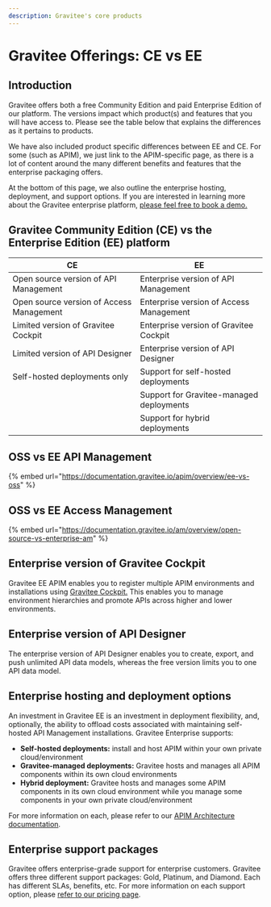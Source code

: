 ```yaml
---
description: Gravitee's core products
---
```


# Gravitee Offerings: CE vs EE

## Introduction

Gravitee offers both a free Community Edition and paid Enterprise Edition of our platform. The versions impact which product(s) and features that you will have access to. Please see the table below that explains the differences as it pertains to products.

We have also included product specific differences between EE and CE. For some (such as APIM), we just link to the APIM-specific page, as there is a lot of content around the many different benefits and features that the enterprise packaging offers.

At the bottom of this page, we also outline the enterprise hosting, deployment, and support options. If you are interested in learning more about the Gravitee enterprise platform, [please feel free to book a demo.](https://www.gravitee.io/demo)

## Gravitee Community Edition (CE) vs the Enterprise Edition (EE) platform

| CE                                       | EE                                       |
| ---------------------------------------- | ---------------------------------------- |
| Open source version of API Management    | Enterprise version of API Management     |
| Open source version of Access Management | Enterprise version of Access Management  |
| Limited version of Gravitee Cockpit      | Enterprise version of Gravitee Cockpit   |
| Limited version of API Designer          | Enterprise version of API Designer       |
| Self-hosted deployments only             | Support for self-hosted deployments      |
|                                          | Support for Gravitee-managed deployments |
|                                          | Support for hybrid deployments           |

## OSS vs EE API Management

{% embed url="https://documentation.gravitee.io/apim/overview/ee-vs-oss" %}

## OSS vs EE Access Management

{% embed url="https://documentation.gravitee.io/am/overview/open-source-vs-enterprise-am" %}

## Enterprise version of Gravitee Cockpit

Gravitee EE APIM enables you to register multiple APIM environments and installations using [Gravitee Cockpit.](https://documentation.gravitee.io/gravitee-cloud) This enables you to manage environment hierarchies and promote APIs across higher and lower environments.

## Enterprise version of API Designer

The enterprise version of API Designer enables you to create, export, and push unlimited API data models, whereas the free version limits you to one API data model.

## Enterprise hosting and deployment options

An investment in Gravitee EE is an investment in deployment flexibility, and, optionally, the ability to offload costs associated with maintaining self-hosted API Management installations. Gravitee Enterprise supports:

* **Self-hosted deployments:** install and host APIM within your own private cloud/environment
* **Gravitee-managed deployments:** Gravitee hosts and manages all APIM components within its own cloud environments
* **Hybrid deployment:** Gravitee hosts and manages some APIM components in its own cloud environment while you manage some components in your own private cloud/environment

For more information on each, please refer to our [APIM Architecture documentation](https://documentation.gravitee.io/apim/overview/apim-architecture).

## Enterprise support packages

Gravitee offers enterprise-grade support for enterprise customers. Gravitee offers three different support packages: Gold, Platinum, and Diamond. Each has different SLAs, benefits, etc. For more information on each support option, please [refer to our pricing page](https://www.gravitee.io/pricing).

